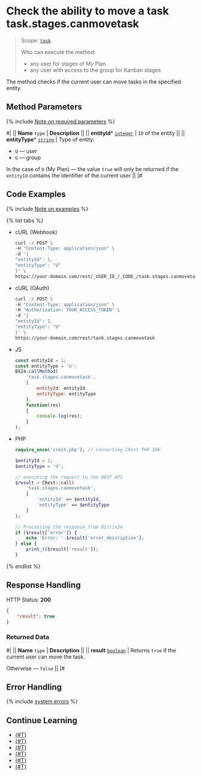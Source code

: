 # Check the ability to move a task task.stages.canmovetask

> Scope: [`task`](../../scopes/permissions.md)
>
> Who can execute the method:
> - any user for stages of My Plan
> - any user with access to the group for Kanban stages

The method checks if the current user can move tasks in the specified entity.

## Method Parameters

{% include [Note on required parameters](../../../_includes/required.md) %}

#|
|| **Name**
`type` | **Description** ||
|| **entityId***
[`integer`](../../data-types.md) | `ID` of the entity ||
|| **entityType***
[`string`](../../data-types.md) | Type of entity: 
- `U` — user
- `G` — group

In the case of `U` (My Plan) — the value `true` will only be returned if the `entityId` contains the identifier of the current user ||
|#

## Code Examples

{% include [Note on examples](../../../_includes/examples.md) %}

{% list tabs %}

- cURL (Webhook)

    ```bash
    curl -X POST \
    -H "Content-Type: application/json" \
    -d '{
    "entityId": 1,
    "entityType": "U"
    }' \
    https://your-domain.com/rest/_USER_ID_/_CODE_/task.stages.canmovetask
    ```

- cURL (OAuth)

    ```bash
    curl -X POST \
    -H "Content-Type: application/json" \
    -H "Authorization: YOUR_ACCESS_TOKEN" \
    -d '{
    "entityId": 1,
    "entityType": "U"
    }' \
    https://your-domain.com/rest/task.stages.canmovetask
    ```

- JS

    ```js
    const entityId = 1;
    const entityType = 'U';
    BX24.callMethod(
        'task.stages.canmovetask',
        {
            entityId: entityId,
            entityType: entityType
        },
        function(res)
        {
            console.log(res);
        }
    );
    ```

- PHP

    ```php
    require_once('crest.php'); // connecting CRest PHP SDK

    $entityId = 1;
    $entityType = 'U';

    // executing the request to the REST API
    $result = CRest::call(
        'task.stages.canmovetask',
        [
            'entityId' => $entityId,
            'entityType' => $entityType
        ]
    );

    // Processing the response from Bitrix24
    if ($result['error']) {
        echo 'Error: '.$result['error_description'];
    } else {
        print_r($result['result']);
    }
    ```

{% endlist %}

## Response Handling

HTTP Status: **200**

```json
{
    "result": true
}
```

### Returned Data

#|
|| **Name**
`type` | **Description** ||
|| **result** 
[`boolean`](../../data-types.md) | Returns `true` if the current user can move the task.

Otherwise — `false`
||
|#

## Error Handling

{% include [system errors](../../../_includes/system-errors.md) %}

## Continue Learning 

- [{#T}](./index.md)
- [{#T}](./task-stages-add.md)
- [{#T}](./task-stages-update.md)
- [{#T}](./task-stages-get.md)
- [{#T}](./task-stages-move-task.md)
- [{#T}](./task-stages-delete.md)